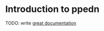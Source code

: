 # Introduction to ppedn

TODO: write [great documentation](http://jacobian.org/writing/great-documentation/what-to-write/)
